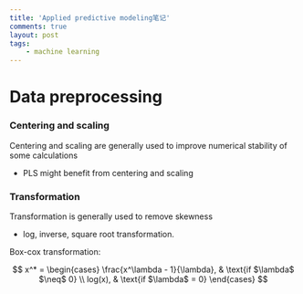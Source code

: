```yaml
---
title: 'Applied predictive modeling笔记'
comments: true
layout: post
tags:
    - machine learning
---
```


# Data preprocessing 

### Centering and scaling ###

Centering and scaling are generally used to improve numerical stability of some calculations

* PLS might benefit from centering and scaling 

### Transformation

Transformation is generally used to remove skewness

* log, inverse, square root transformation. 

Box-cox transformation:

$$   
x^* =
\begin{cases}
\frac{x^\lambda - 1}{\lambda},  & \text{if $\lambda$ $\neq$ 0} \\
log(x), & \text{if $\lambda$ = 0}
\end{cases} 
$$

